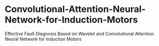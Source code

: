 # Convolutional-Attention-Neural-Network-for-Induction-Motors
Effective Fault Diagnosis Based on Wavelet and Convolutional Attention Neural Network for Induction Motors
